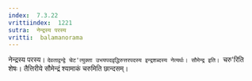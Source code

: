 ```yaml
---
index:  7.3.22
vrittiindex:  1221
sutra:  नेन्द्रस्य परस्य
vritti:  balamanorama 
---
```


नेन्द्रस्य परस्य। `देवताद्वन्द्वे चेट'त्युक्ता उभयपदवृद्धिरुत्तरपदस्य इन्द्रशब्दस्य नेत्यर्थः। सौमेन्द्र इति। `चरु'रिति शेषः। तैत्तिरीये सौमेन्द्रं श्यामाकं चरुमिति छान्दसम्। 

